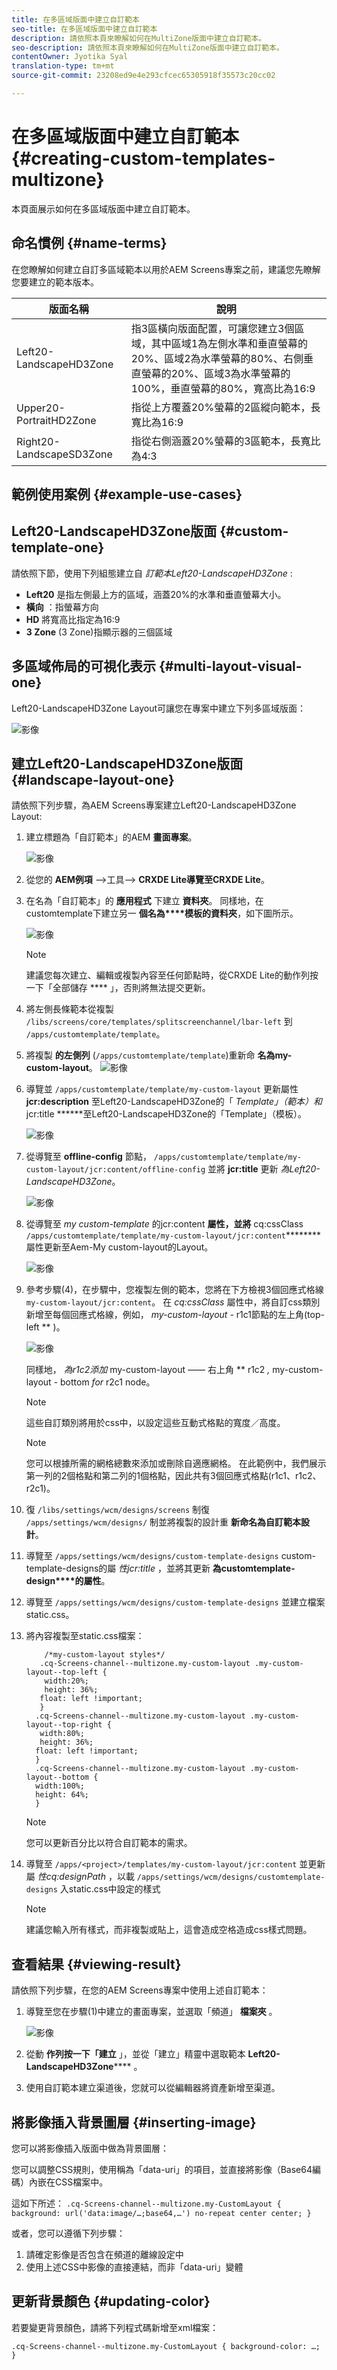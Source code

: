 ```yaml
---
title: 在多區域版面中建立自訂範本
seo-title: 在多區域版面中建立自訂範本
description: 請依照本頁來瞭解如何在MultiZone版面中建立自訂範本。
seo-description: 請依照本頁來瞭解如何在MultiZone版面中建立自訂範本。
contentOwner: Jyotika Syal
translation-type: tm+mt
source-git-commit: 23208ed9e4e293cfcec65305918f35573c20cc02

---
```



# 在多區域版面中建立自訂範本 {#creating-custom-templates-multizone}

本頁面展示如何在多區域版面中建立自訂範本。

## 命名慣例 {#name-terms}

在您瞭解如何建立自訂多區域範本以用於AEM Screens專案之前，建議您先瞭解您要建立的範本版本。

| **版面名稱** | **說明** |
|---|---|
| Left20-LandscapeHD3Zone | 指3區橫向版面配置，可讓您建立3個區域，其中區域1為左側水準和垂直螢幕的20%、區域2為水準螢幕的80%、右側垂直螢幕的20%、區域3為水準螢幕的100%，垂直螢幕的80%，寬高比為16:9 |
| Upper20-PortraitHD2Zone | 指從上方覆蓋20%螢幕的2區縱向範本，長寬比為16:9 |
| Right20-LandscapeSD3Zone | 指從右側涵蓋20%螢幕的3區範本，長寬比為4:3 |

## 範例使用案例 {#example-use-cases}

## Left20-LandscapeHD3Zone版面 {#custom-template-one}

請依照下節，使用下列組態建立自 *訂範本Left20-LandscapeHD3Zone* :

* **Left20** 是指左側最上方的區域，涵蓋20%的水準和垂直螢幕大小。
* **橫向** ：指螢幕方向
* **HD** 將寬高比指定為16:9
* **3 Zone** (3 Zone)指顯示器的三個區域

## 多區域佈局的可視化表示 {#multi-layout-visual-one}

Left20-LandscapeHD3Zone Layout可讓您在專案中建立下列多區域版面：

![影像](/help/user-guide/assets/custom-multizone/custom-multizone1.png)

## 建立Left20-LandscapeHD3Zone版面 {#landscape-layout-one}

請依照下列步驟，為AEM Screens專案建立Left20-LandscapeHD3Zone Layout:

1. 建立標題為「自訂範本」的AEM **畫面專案**。

   ![影像](/help/user-guide/assets/custom-multizone/custom-template2.png)

1. 從您的 **AEM例項** —>工具—> **CRXDE Lite導覽至CRXDE Lite**。

1. 在名為「自訂範本」的 **應用程式** 下建立 **資料夾**。 同樣地，在customtemplate下建立另一 **個名為****模板的資料夾**，如下圖所示。

   ![影像](/help/user-guide/assets/custom-multizone/custom-template1.png)

   > [!NOTE]
   > 建議您每次建立、編輯或複製內容至任何節點時，從CRXDE Lite的動作列按一下「全部儲存 **** 」，否則將無法提交更新。

1. 將左側長條範本從複製 `/libs/screens/core/templates/splitscreenchannel/lbar-left` 到 `/apps/customtemplate/template`。

1. 將複製 **的左側列** (`/apps/customtemplate/template`)重新命 **名為my-custom-layout**。
   ![影像](/help/user-guide/assets/custom-multizone/custom-template3.png)

1. 導覽並 `/apps/customtemplate/template/my-custom-layout` 更新屬性 **jcr:description** 至Left20-LandscapeHD3Zone的「 *Template」（範本）和* jcr:title ******&#x200B;至Left20-LandscapeHD3Zone的「Template」（模板）。

   ![影像](/help/user-guide/assets/custom-multizone/custom-template4.png)

1. 從導覽至 **offline-config** 節點， `/apps/customtemplate/template/my-custom-layout/jcr:content/offline-config` 並將 **jcr:title** 更新 *為Left20-LandscapeHD3Zone*。

   ![影像](/help/user-guide/assets/custom-multizone/custom-template5.png)

1. 從導覽至 *my custom-template* 的jcr:content **屬性，並將** cq:cssClass `/apps/customtemplate/template/my-custom-layout/jcr:content`********&#x200B;屬性更新至Aem-My custom-layout的Layout。

   ![影像](/help/user-guide/assets/custom-multizone/custom-template6.png)

1. 參考步驟(4)，在步驟中，您複製左側的範本，您將在下方檢視3個回應式格線 `my-custom-layout/jcr:content`。 在 *cq:cssClass* 屬性中，將自訂css類別新增至每個回應式格線，例如， *my-custom-layout -* r1c1節點的左上角(top-left ** )。

   ![影像](/help/user-guide/assets/custom-multizone/custom-template7.png)

   同樣地， *為r1c2添加* my-custom-layout —— 右上角 ** r1c2 *,* my-custom-layout - bottom *for* r2c1 node。

   >[!NOTE]
   >這些自訂類別將用於css中，以設定這些互動式格點的寬度／高度。

   >[!NOTE]
   > 您可以根據所需的網格總數來添加或刪除自適應網格。 在此範例中，我們展示第一列的2個格點和第二列的1個格點，因此共有3個回應式格點(r1c1、r1c2、r2c1)。

1. 復 `/libs/settings/wcm/designs/screens` 制復 `/apps/settings/wcm/designs/` 制並將複製的設計重 **新命名為自訂範本設計**。

1. 導覽至 `/apps/settings/wcm/designs/custom-template-designs` custom-template-designs的屬 *性jcr:title* ，並將其更新 **為customtemplate-design****的屬性**。

1. 導覽至 `/apps/settings/wcm/designs/custom-template-designs` 並建立檔案static.css。

1. 將內容複製至static.css檔案：

   ```shell
       /*my-custom-layout styles*/
      .cq-Screens-channel--multizone.my-custom-layout .my-custom-layout--top-left {
       width:20%;
       height: 36%;
      float: left !important;
      }
     .cq-Screens-channel--multizone.my-custom-layout .my-custom-layout--top-right {
      width:80%;
      height: 36%;
     float: left !important;
     }
     .cq-Screens-channel--multizone.my-custom-layout .my-custom-layout--bottom {
     width:100%;
     height: 64%;
     }
   ```

   >[!NOTE]
   > 您可以更新百分比以符合自訂範本的需求。

1. 導覽至 `/apps/<project>/templates/my-custom-layout/jcr:content` 並更新屬 *性cq:designPath* ，以載 `/apps/settings/wcm/designs/customtemplate-designs` 入static.css中設定的樣式

   >[!NOTE]
   > 建議您輸入所有樣式，而非複製或貼上，這會造成空格造成css樣式問題。

## 查看結果 {#viewing-result}

請依照下列步驟，在您的AEM Screens專案中使用上述自訂範本：

1. 導覽至您在步驟(1)中建立的畫面專案，並選取「頻道」 **檔案夾** 。

   ![影像](/help/user-guide/assets/custom-multizone/custom-template8.png)

1. 從動 **作列按一下「建立** 」，並從「建立」精靈中選取範本 **Left20-LandscapeHD3Zone****** 。

1. 使用自訂範本建立渠道後，您就可以從編輯器將資產新增至渠道。

## 將影像插入背景圖層 {#inserting-image}

您可以將影像插入版面中做為背景圖層：

您可以調整CSS規則，使用稱為「data-uri」的項目，並直接將影像（Base64編碼）內嵌在CSS檔案中。

這如下所述：
`.cq-Screens-channel--multizone.my-CustomLayout { background: url('data:image/…;base64,…') no-repeat center center; }`

或者，您可以遵循下列步驟：

1. 請確定影像是否包含在頻道的離線設定中
1. 使用上述CSS中影像的直接連結，而非「data-uri」變體


## 更新背景顏色 {#updating-color}

若要變更背景顏色，請將下列程式碼新增至xml檔案：

`.cq-Screens-channel--multizone.my-CustomLayout { background-color: …; }`



